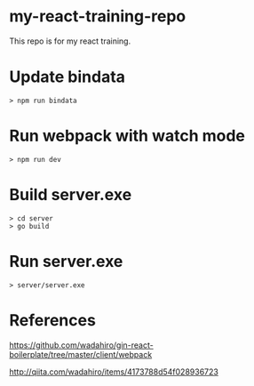 # my-react-training-repo

This repo is for my react training.

# Update bindata

```
> npm run bindata
```

# Run webpack with watch mode

```
> npm run dev
```

# Build server.exe

```
> cd server
> go build
```

# Run server.exe

```
> server/server.exe
```


# References

https://github.com/wadahiro/gin-react-boilerplate/tree/master/client/webpack

http://qiita.com/wadahiro/items/4173788d54f028936723


